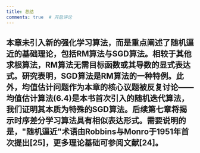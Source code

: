 ```yaml
---
title: 总结
comments: true  # 开启评论
---
```


本章未引入新的强化学习算法，而是重点阐述了随机逼近的基础理论，包括RM算法与SGD算法。相较于其他求根算法，RM算法无需目标函数或其导数的显式表达式。研究表明，SGD算法是RM算法的一种特例。此外，均值估计问题作为本章的核心议题被反复讨论——均值估计算法(6.4)是本书首次引入的随机迭代算法，我们证明其本质为特殊的SGD算法。后续第七章将揭示时序差分学习算法具有相似表达形式。需要说明的是，"随机逼近"术语由Robbins与Monro于1951年首次提出[25]，更多理论基础可参阅文献[24]。
---